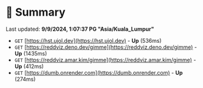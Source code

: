 # 📖 Summary
Last updated: **9/9/2024, 1:07:37 PG "Asia/Kuala_Lumpur"**

- `GET` [https://hst.ujol.dev](https://hst.ujol.dev) - **Up** (536ms)
- `GET` [https://reddviz.deno.dev/gimme](https://reddviz.deno.dev/gimme) - **Up** (1435ms)
- `GET` [https://reddviz.amar.kim/gimme](https://reddviz.amar.kim/gimme) - **Up** (412ms)
- `GET` [https://dumb.onrender.com](https://dumb.onrender.com) - **Up** (274ms)
